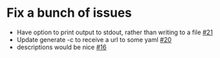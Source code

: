 # Fix a bunch of issues

- Have option to print output to stdout, rather than writing to a file [#21](https://github.com/Skarlso/crd-to-sample-yaml/issues/21)
- Update generate -c to receive a url to some yaml [#20](https://github.com/Skarlso/crd-to-sample-yaml/issues/20)
- descriptions would be nice [#16](https://github.com/Skarlso/crd-to-sample-yaml/issues/16)
